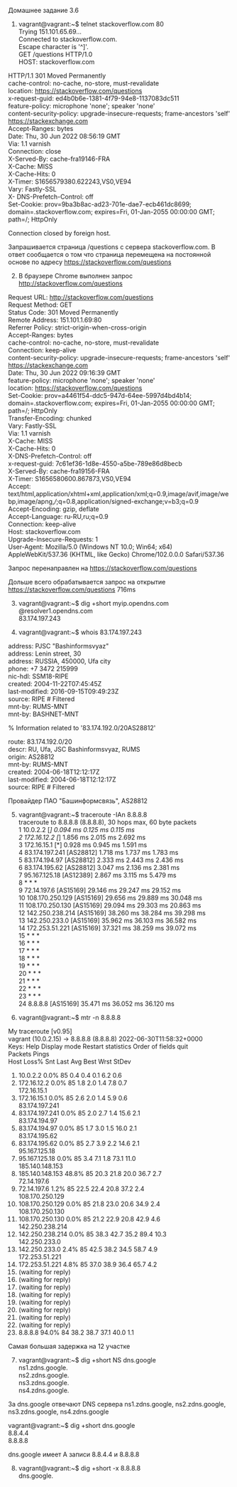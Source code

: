 ﻿Домашнее задание 3.6

1. vagrant@vagrant:~$ telnet stackoverflow.com 80  
Trying 151.101.65.69...  
Connected to stackoverflow.com.  
Escape character is '^]'.  
GET /questions HTTP/1.0  
HOST: stackoverflow.com  

HTTP/1.1 301 Moved Permanently  
cache-control: no-cache, no-store, must-revalidate  
location: https://stackoverflow.com/questions  
x-request-guid: ed4b0b6e-1381-4f79-94e8-1137083dc511  
feature-policy: microphone 'none'; speaker 'none'  
content-security-policy: upgrade-insecure-requests; frame-ancestors 'self' https://stackexchange.com  
Accept-Ranges: bytes  
Date: Thu, 30 Jun 2022 08:56:19 GMT  
Via: 1.1 varnish  
Connection: close  
X-Served-By: cache-fra19146-FRA  
X-Cache: MISS  
X-Cache-Hits: 0  
X-Timer: S1656579380.622243,VS0,VE94  
Vary: Fastly-SSL  
X- DNS-Prefetch-Control: off  
Set-Cookie: prov=9ba3b8ac-ad23-701e-dae7-ecb461dc8699; domain=.stackoverflow.com; expires=Fri, 01-Jan-2055 00:00:00 GMT; path=/; HttpOnly  

Connection closed by foreign host.  

Запрашивается страница /questions с сервера stackoverflow.com. В ответ сообщается о том что страница перемещена на постоянной основе по адресу https://stackoverflow.com/questions  


2. В браузере Chrome выполнен запрос http://stackoverflow.com/questions  

Request URL: http://stackoverflow.com/questions  
Request Method: GET  
Status Code: 301 Moved Permanently  
Remote Address: 151.101.1.69:80  
Referrer Policy: strict-origin-when-cross-origin  
Accept-Ranges: bytes  
cache-control: no-cache, no-store, must-revalidate  
Connection: keep-alive  
content-security-policy: upgrade-insecure-requests; frame-ancestors 'self' https://stackexchange.com  
Date: Thu, 30 Jun 2022 09:16:39 GMT  
feature-policy: microphone 'none'; speaker 'none'  
location: https://stackoverflow.com/questions  
Set-Cookie: prov=a4461f54-ddc5-947d-64ee-5997d4bd4b14; domain=.stackoverflow.com; expires=Fri, 01-Jan-2055 00:00:00 GMT; path=/; HttpOnly  
Transfer-Encoding: chunked  
Vary: Fastly-SSL  
Via: 1.1 varnish  
X-Cache: MISS  
X-Cache-Hits: 0  
X-DNS-Prefetch-Control: off  
x-request-guid: 7c61ef36-1d8e-4550-a5be-789e86d8becb  
X-Served-By: cache-fra19156-FRA  
X-Timer: S1656580600.867873,VS0,VE94  
Accept: text/html,application/xhtml+xml,application/xml;q=0.9,image/avif,image/webp,image/apng,*/*;q=0.8,application/signed-exchange;v=b3;q=0.9  
Accept-Encoding: gzip, deflate  
Accept-Language: ru-RU,ru;q=0.9  
Connection: keep-alive  
Host: stackoverflow.com  
Upgrade-Insecure-Requests: 1  
User-Agent: Mozilla/5.0 (Windows NT 10.0; Win64; x64) AppleWebKit/537.36 (KHTML, like Gecko) Chrome/102.0.0.0 Safari/537.36  

Запрос перенаправлен на https://stackoverflow.com/questions

Дольше всего обрабатывается запрос на открытие https://stackoverflow.com/questions 716ms

3. vagrant@vagrant:~$ dig +short myip.opendns.com @resolver1.opendns.com  
83.174.197.243  

4. vagrant@vagrant:~$ whois 83.174.197.243

address:        PJSC "Bashinformsvyaz"  
address:        Lenin street, 30  
address:        RUSSIA, 450000, Ufa city  
phone:          +7 3472 215999  
nic-hdl:        SSM18-RIPE  
created:        2004-11-22T07:45:45Z  
last-modified:  2016-09-15T09:49:23Z  
source:         RIPE # Filtered  
mnt-by:         RUMS-MNT  
mnt-by:         BASHNET-MNT  

% Information related to '83.174.192.0/20AS28812'  

route:          83.174.192.0/20  
descr:          RU, Ufa, JSC Bashinformsvyaz, RUMS  
origin:         AS28812  
mnt-by:         RUMS-MNT  
created:        2004-06-18T12:12:17Z  
last-modified:  2004-06-18T12:12:17Z  
source:         RIPE # Filtered  

Провайдер ПАО "Башинформсвязь", AS28812

5. vagrant@vagrant:~$ traceroute -IAn 8.8.8.8  
traceroute to 8.8.8.8 (8.8.8.8), 30 hops max, 60 byte packets  
 1  10.0.2.2 [*]  0.094 ms  0.125 ms  0.115 ms  
 2  172.16.12.2 [*]  1.856 ms  2.015 ms  2.692 ms  
 3  172.16.15.1 [*]  0.928 ms  0.945 ms  1.591 ms  
 4  83.174.197.241 [AS28812]  1.718 ms  1.737 ms  1.783 ms  
 5  83.174.194.97 [AS28812]  2.333 ms  2.443 ms  2.436 ms  
 6  83.174.195.62 [AS28812]  3.047 ms  2.136 ms  2.381 ms  
 7  95.167.125.18 [AS12389]  2.867 ms  3.115 ms  5.479 ms  
 8  * * *  
 9  72.14.197.6 [AS15169]  29.146 ms  29.247 ms  29.152 ms  
10  108.170.250.129 [AS15169]  29.656 ms  29.889 ms  30.048 ms  
11  108.170.250.130 [AS15169]  29.094 ms  29.303 ms  20.863 ms  
12  142.250.238.214 [AS15169]  38.260 ms  38.284 ms  39.298 ms  
13  142.250.233.0 [AS15169]  35.962 ms  36.103 ms  36.582 ms  
14  172.253.51.221 [AS15169]  37.321 ms  38.259 ms  39.072 ms  
15  * * *  
16  * * *  
17  * * *  
18  * * *  
19  * * *  
20  * * *  
21  * * *  
22  * * *  
23  * * *  
24  8.8.8.8 [AS15169]  35.471 ms  36.052 ms  36.120 ms  


6. vagrant@vagrant:~$ mtr  -n 8.8.8.8  

 My traceroute  [v0.95]  
vagrant (10.0.2.15) -> 8.8.8.8 (8.8.8.8)                                                                    2022-06-30T11:58:32+0000  
Keys:  Help   Display mode   Restart statistics   Order of fields   quit  
                                                                                            Packets               Pings  
 Host                                                                                     Loss%   Snt   Last   Avg  Best  Wrst StDev  
 1. 10.0.2.2                                                                               0.0%    85    0.4   0.4   0.1   6.2   0.6  
 2. 172.16.12.2                                                                            0.0%    85    1.8   2.0   1.4   7.8   0.7  
    172.16.15.1  
 3. 172.16.15.1                                                                            0.0%    85    2.6   2.0   1.4   5.9   0.6  
    83.174.197.241  
 4. 83.174.197.241                                                                         0.0%    85    2.0   2.7   1.4  15.6   2.1  
    83.174.194.97  
 5. 83.174.194.97                                                                          0.0%    85    1.7   3.0   1.5  16.0   2.1  
    83.174.195.62  
 6. 83.174.195.62                                                                          0.0%    85    2.7   3.9   2.2  14.6   2.1  
    95.167.125.18  
 7. 95.167.125.18                                                                          0.0%    85    3.4   7.1   1.8  73.1  11.0  
    185.140.148.153  
 8. 185.140.148.153                                                                       48.8%    85   20.3  21.8  20.0  36.7   2.7  
    72.14.197.6  
 9. 72.14.197.6                                                                            1.2%    85   22.5  22.4  20.8  37.2   2.4  
    108.170.250.129  
10. 108.170.250.129                                                                        0.0%    85   21.8  23.0  20.6  34.9   2.4  
    108.170.250.130  
11. 108.170.250.130                                                                        0.0%    85   21.2  22.9  20.8  42.9   4.6  
    142.250.238.214  
12. 142.250.238.214                                                                        0.0%    85   38.3  42.7  35.2  89.4  10.3  
    142.250.233.0  
13. 142.250.233.0                                                                          2.4%    85   42.5  38.2  34.5  58.7   4.9  
    172.253.51.221  
14. 172.253.51.221                                                                         4.8%    85   37.0  38.9  36.4  65.7   4.2  
15. (waiting for reply)  
16. (waiting for reply)  
17. (waiting for reply)  
18. (waiting for reply)  
19. (waiting for reply)  
20. (waiting for reply)  
21. (waiting for reply)  
22. (waiting for reply)  
23. 8.8.8.8                                                                               94.0%    84   38.2  38.7  37.1  40.0   1.1  

Самая большая задержка на 12 участке

7. vagrant@vagrant:~$ dig +short NS dns.google  
ns1.zdns.google.  
ns2.zdns.google.  
ns3.zdns.google.  
ns4.zdns.google.  

За dns.google отвечают DNS сервера ns1.zdns.google, ns2.zdns.google, ns3.zdns.google, ns4.zdns.google

vagrant@vagrant:~$ dig +short dns.google  
8.8.4.4  
8.8.8.8  

dns.google имеет А записи 8.8.4.4 и 8.8.8.8  

8. vagrant@vagrant:~$ dig +short -x 8.8.8.8  
dns.google.  


